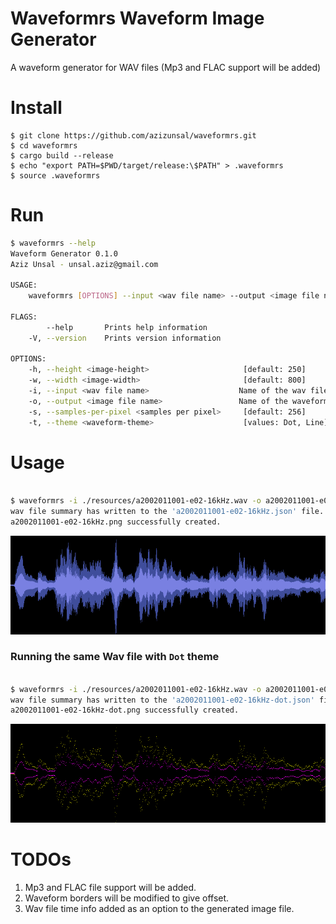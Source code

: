 Waveformrs Waveform Image Generator 
===

A waveform generator for WAV files (Mp3 and FLAC support will be added)

Install
===

```
$ git clone https://github.com/azizunsal/waveformrs.git
$ cd waveformrs
$ cargo build --release
$ echo "export PATH=$PWD/target/release:\$PATH" > .waveformrs
$ source .waveformrs

```

Run
===

```bash
$ waveformrs --help
Waveform Generator 0.1.0
Aziz Unsal - unsal.aziz@gmail.com

USAGE:
    waveformrs [OPTIONS] --input <wav file name> --output <image file name>

FLAGS:
        --help       Prints help information
    -V, --version    Prints version information

OPTIONS:
    -h, --height <image-height>                     [default: 250]
    -w, --width <image-width>                       [default: 800]
    -i, --input <wav file name>                    Name of the wav file to be processed - full path.
    -o, --output <image file name>                 Name of the waveform image file to be generated.
    -s, --samples-per-pixel <samples per pixel>     [default: 256]
    -t, --theme <waveform-theme>                    [values: Dot, Line]
```

Usage
===

```bash

$ waveformrs -i ./resources/a2002011001-e02-16kHz.wav -o a2002011001-e02-16kHz.png
wav file summary has written to the 'a2002011001-e02-16kHz.json' file.
a2002011001-e02-16kHz.png successfully created.

```

![generated_waveform_image](./examples/a2002011001-e02-16kHz.png)

### Running the same Wav file with `Dot` theme
```bash

$ waveformrs -i ./resources/a2002011001-e02-16kHz.wav -o a2002011001-e02-16kHz-dot.png -t Dot
wav file summary has written to the 'a2002011001-e02-16kHz-dot.json' file.
a2002011001-e02-16kHz-dot.png successfully created.

```

![generated_waveform_image](./examples/a2002011001-e02-16kHz-dot.png)


TODOs
===

1. Mp3 and FLAC file support will be added.
2. Waveform borders will be modified to give offset.
3. Wav file time info added as an option to the generated image file.


